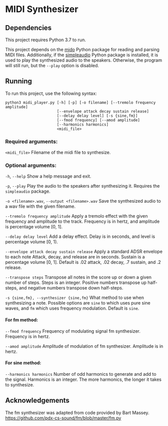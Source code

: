 # MIDI Synthesizer

## Dependencies
This project requires Python 3.7 to run.

This project depends on the [mido](https://mido.readthedocs.io/en/latest/)
Python package for reading and parsing MIDI files.
Additionally, if the [simpleaudio](https://pypi.org/project/simpleaudio/)
Python package is installed, it is used to play the synthesized audio to the
speakers. Otherwise, the program will still run, but the `--play` option is
disabled.

## Running
To run this project, use the following syntax:
```
python3 midi_player.py [-h] [-p] [-o filename] [--tremolo frequency amplitude]
                       [--envelope attack decay sustain release]
                       [--delay delay level] [-s {sine,fm}]
                       [--fmod frequency] [--amod amplitude]
                       [--harmonics harmonics]
                       <midi_file>
```

### Required arguments:
`<midi_file>`
Filename of the midi file to synthesize.

### Optional arguments:
`-h`, `--help`
Show a help message and exit.

`-p`, `--play`
Play the audio to the speakers after synthesizing it.
Requires the `simpleaudio` package.

`-o <filename>.wav`, `--output <filename>.wav`
Save the synthesized audio to a wav file with the given filename.

`--tremolo frequency amplitude`
Apply a tremolo effect with the given frequency and amplitude to the track.
Frequency is in hertz, and amplitude is percentage volume [0, 1]. 

`--delay delay level`
Add a delay effect.
Delay is in seconds, and level is percentage volume [0, 1). 

`--envelope attack decay sustain release`
Apply a standard ADSR envelope to each note
Attack, decay, and release are in seconds. Sustain is a percentage volume [0, 1].
Default is .02 attack, .02 decay, .7 sustain, and .2 release.

`--transpose steps`
Transpose all notes in the score up or down a given number of steps.
Steps is an integer. Positive numbers transpose up half-steps, and 
negative numbers transpose down half-steps.

`-s {sine,fm}, --synthesizer {sine,fm}`
What method to use when synthesizing a note. Possible options are `sine` to
which uses pure sine waves, and `fm` which uses frequency modulation.
Default is `sine`.

#### For fm method:
`--fmod frequency`
Frequency of modulating signal fm synthesizer.
Frequency is in hertz.

`--amod amplitude`
Amplitude of modulation of fm synthesizer.
Amplitude is in hertz. 

#### For sine method:
`--harmonics harmonics`
Number of odd harmonics to generate and add to the signal.
Harmonics is an integer. The more harmonics, the longer it takes to synthesize.

## Acknowledgements 
The fm synthesizer was adapted from code provided by Bart Massey.
https://github.com/pdx-cs-sound/fm/blob/master/fm.py
